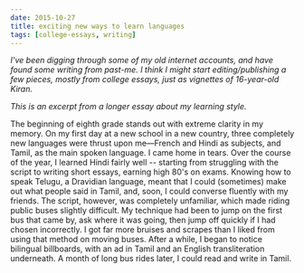 ```yaml
---
date: 2015-10-27
title: exciting new ways to learn languages
tags: [college-essays, writing]
---
```


*I've been digging through some of my old internet accounts, and have found some writing from past-me. I think I might start editing/publishing a few pieces, mostly from college essays, just as vignettes of 16-year-old Kiran.*

*This is an excerpt from a longer essay about my learning style.*

The beginning of eighth grade stands out with extreme clarity in my memory. On my first day at a new school in a new country, three completely new languages were thrust upon me—French and Hindi as subjects, and Tamil, as the main spoken language. I came home in tears. Over the course of the year, I learned Hindi fairly well -- starting from struggling with the script to writing short essays, earning high 80's on exams. Knowing how to speak Telugu, a Dravidian language, meant that I could (sometimes) make out what people said in Tamil, and, soon, I could converse fluently with my friends. The script, however, was completely unfamiliar, which made riding public buses slightly difficult. My technique had been to jump on the first bus that came by, ask where it was going, then jump off quickly if I had chosen incorrectly. I got far more bruises and scrapes than I liked from using that method on moving buses. After a while, I began to notice bilingual billboards, with an ad in Tamil and an English transliteration underneath. A month of long bus rides later, I could read and write in Tamil.
